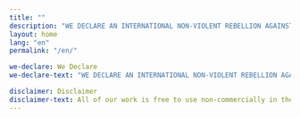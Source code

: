 ```yaml
---
title: ""
description: "WE DECLARE AN INTERNATIONAL NON-VIOLENT REBELLION AGAINST THE WORLD'S GOVERNMENTS FOR CRIMINAL INACTION ON THE ECOLOGICAL CRISIS."
layout: home
lang: "en"
permalink: "/en/"

we-declare: We Declare
we-declare-text: "WE DECLARE AN INTERNATIONAL NON-VIOLENT REBELLION AGAINST THE WORLD'S GOVERNMENTS FOR CRIMINAL INACTION ON THE ECOLOGICAL CRISIS."

disclaimer: Disclaimer
disclaimer-text: All of our work is free to use non-commercially in the full spirit of DIY. Do not use the work for commercial purposes, however well meaning, without prior consent from the originators. The Extinction Symbol was designed prior to Extinction Rebellion. Using the symbol on commercial merchandise is strictly forbidden.
---
```

